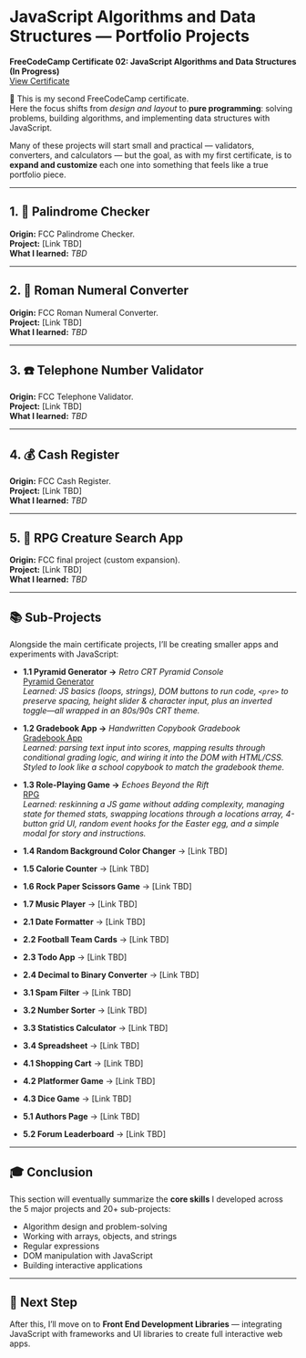 # JavaScript Algorithms and Data Structures — Portfolio Projects

**FreeCodeCamp Certificate 02: JavaScript Algorithms and Data Structures (In Progress)**  
[View Certificate](#)  

🧩 This is my second FreeCodeCamp certificate.  
Here the focus shifts from *design and layout* to **pure programming**: solving problems, building algorithms, and implementing data structures with JavaScript.  

Many of these projects will start small and practical — validators, converters, and calculators — but the goal, as with my first certificate, is to **expand and customize** each one into something that feels like a true portfolio piece.  

---

## 1. 🔁 Palindrome Checker
**Origin:** FCC Palindrome Checker.  
**Project:** [Link TBD]  
**What I learned:** *TBD*  

---

## 2. 🔢 Roman Numeral Converter
**Origin:** FCC Roman Numeral Converter.  
**Project:** [Link TBD]  
**What I learned:** *TBD*  

---

## 3. ☎️ Telephone Number Validator
**Origin:** FCC Telephone Validator.  
**Project:** [Link TBD]  
**What I learned:** *TBD*  

---

## 4. 💰 Cash Register
**Origin:** FCC Cash Register.  
**Project:** [Link TBD]  
**What I learned:** *TBD*  

---

## 5. 🧙 RPG Creature Search App
**Origin:** FCC final project (custom expansion).  
**Project:** [Link TBD]  
**What I learned:** *TBD*  

---

## 📚 Sub-Projects
Alongside the main certificate projects, I’ll be creating smaller apps and experiments with JavaScript:  

- **1.1 Pyramid Generator →** *Retro CRT Pyramid Console*  
  [Pyramid Generator](https://codepen.io/Mike-MacDonagh/pen/qEOvBap)  
  *Learned: JS basics (loops, strings), DOM buttons to run code, `<pre>` to preserve spacing, height slider & character input, plus an inverted toggle—all wrapped in an 80s/90s CRT theme.*
  
- **1.2 Gradebook App →** *Handwritten Copybook Gradebook*  
  [Gradebook App](https://codepen.io/Mike-MacDonagh/pen/wBKZGym)  
  *Learned: parsing text input into scores, mapping results through conditional grading logic, and wiring it into the DOM with HTML/CSS. Styled to look like a school copybook to match the gradebook theme.*

- **1.3 Role-Playing Game →** *Echoes Beyond the Rift*  
  [RPG](https://codepen.io/Mike-MacDonagh/pen/jEbgZmy)  
  *Learned: reskinning a JS game without adding complexity, managing state for themed stats, swapping locations through a locations array, 4-button grid UI, random event hooks for the Easter egg, and a simple modal for story and instructions.*
 
- **1.4 Random Background Color Changer** → [Link TBD]  
- **1.5 Calorie Counter** → [Link TBD]  
- **1.6 Rock Paper Scissors Game** → [Link TBD]  
- **1.7 Music Player** → [Link TBD]  

- **2.1 Date Formatter** → [Link TBD]  
- **2.2 Football Team Cards** → [Link TBD]  
- **2.3 Todo App** → [Link TBD]  
- **2.4 Decimal to Binary Converter** → [Link TBD]  

- **3.1 Spam Filter** → [Link TBD]  
- **3.2 Number Sorter** → [Link TBD]  
- **3.3 Statistics Calculator** → [Link TBD]  
- **3.4 Spreadsheet** → [Link TBD]  

- **4.1 Shopping Cart** → [Link TBD]  
- **4.2 Platformer Game** → [Link TBD]  
- **4.3 Dice Game** → [Link TBD]  

- **5.1 Authors Page** → [Link TBD]  
- **5.2 Forum Leaderboard** → [Link TBD]  

---

## 🎓 Conclusion
This section will eventually summarize the **core skills** I developed across the 5 major projects and 20+ sub-projects:  
- Algorithm design and problem-solving  
- Working with arrays, objects, and strings  
- Regular expressions  
- DOM manipulation with JavaScript  
- Building interactive applications  

---

## 🚀 Next Step
After this, I’ll move on to **Front End Development Libraries** — integrating JavaScript with frameworks and UI libraries to create full interactive web apps.
